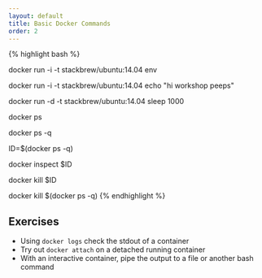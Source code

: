 ```yaml
---
layout: default
title: Basic Docker Commands
order: 2
---
```


{% highlight bash %}

docker run -i -t stackbrew/ubuntu:14.04 env

docker run -i -t stackbrew/ubuntu:14.04 echo "hi workshop peeps"

docker run -d -t stackbrew/ubuntu:14.04 sleep 1000

docker ps

docker ps -q

ID=$(docker ps -q)

docker inspect $ID

docker kill $ID

docker kill $(docker ps -q)
{% endhighlight %}

Exercises
---------

 * Using `docker logs` check the stdout of a container
 * Try out `docker attach` on a detached running container
 * With an interactive container, pipe the output to a file or another bash command
